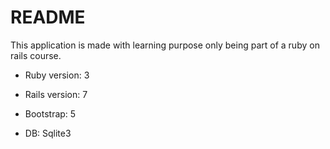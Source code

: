 # README

This application is made with learning purpose only being part of a ruby on rails course.

* Ruby version: 3

* Rails version: 7

* Bootstrap: 5

* DB: Sqlite3